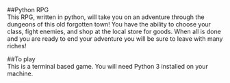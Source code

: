 ##Python RPG
<br>
This RPG, written in python, will take you on an adventure through the dungeons of this old forgotten town!
You have the ability to choose your class, fight enemies, and shop at the local store for goods. 
When all is done and you are ready to end your adventure you will be sure to leave with many riches!

##To play
<br>
This is a terminal based game. You will need Python 3 installed on your machine.
